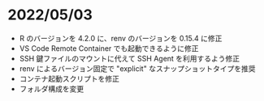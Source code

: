 
# 2022/05/03

- R のバージョンを 4.2.0 に、renv のバージョンを 0.15.4 に修正
- VS Code Remote Container でも起動できるように修正
- SSH 鍵ファイルのマウントに代えて SSH Agent を利用するよう修正
- renv によるバージョン固定で "explicit" なスナップショットタイプを推奨
- コンテナ起動スクリプトを修正
- フォルダ構成を変更
